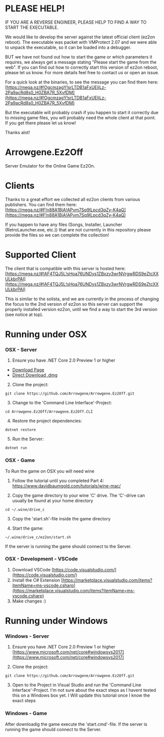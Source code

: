 PLEASE HELP!
===

IF YOU ARE A REVERSE ENGINEER, PLEASE HELP TO FIND A WAY TO START THE EXECUTABLE.  

We would like to develop the server against the latest official client (ez2on reboot).
The executable was packet with VMProtect 2.07 and we were able to unpack the executable,
so it can be loaded into a debugger.  

BUT we have not found out how to start the game or which parameters 
it requires, we always get a message stating "Please start the game from the web".
If you can find out how to correctly start this version of ez2on reboot, please let us know.
For more details feel free to contact us or open an issue.

For a quick look at the binaries, to see the message you can find them here:
[https://mega.nz/#!OgcmzagY!srLTDB1aFxUEIjLz-2Pa9acRd8s0_H0ZBA7R_5XvfDM](https://mega.nz/#!OgcmzagY!srLTDB1aFxUEIjLz-2Pa9acRd8s0_H0ZBA7R_5XvfDM)

But the executable will probably crash if you happen to start it correctly due to missing game files,
you will probably need the whole client at that point. If you get there please let us know!

Thanks alot!


Arrowgene.Ez2Off
===
Server Emulator for the Online Game Ez2On.


Clients
===
Thanks to a great effort we collected all ez2on clients from various publishers.
You can find them here: [https://mega.nz/#F!n88A1BjA!APvm7Sq9ILpcd3qZy-K4aQ](https://mega.nz/#F!n88A1BjA!APvm7Sq9ILpcd3qZy-K4aQ)

If you happen to have any files (Songs, Installer, Launcher (RetroLauncher.exe, etc.)) that are not currently in this repository please provide the files so we can complete the collection!

Supported Client
===
The client that is compatible with this server is hosted here:
[https://mega.nz/#!AF4TQJ5L!sHoa76UNDys1ZBxzy3wrNVrgwRDS9eZtcXXULkbrPAI](https://mega.nz/#!AF4TQJ5L!sHoa76UNDys1ZBxzy3wrNVrgwRDS9eZtcXXULkbrPAI)

This is similar to the solista, and we are currently in the process of changing the focus to the 2nd 
version of ez2on so this server can support the properly installed version ez2on, until we find 
a way to start the 3rd version (see notice at top).

Running under OSX
===

### OSX - Server
1) Ensure you have .NET Core 2.0 Preview 1 or higher
- [Download Page](https://www.microsoft.com/net/core/preview#macos)
- [Direct Download .dmg](https://go.microsoft.com/fwlink/?linkid=848729)

2) Clone the project:
```
git clone https://github.com/Arrowgene/Arrowgene.Ez2Off.git
```

3) Change to the 'Command Line Interface'-Project:
```
cd Arrowgene.Ez2Off/Arrowgene.Ez2Off.CLI
```

4) Restore the project dependencies:
```
dotnet restore
```

5) Run the Server:
```
dotnet run
```

### OSX - Game

To Run the game on OSX you will need wine

1) Follow the tutorial until you completed Part 4:  
https://www.davidbaumgold.com/tutorials/wine-mac/

2) Copy the game directory to your wine 'C' drive.
The 'C'-drive can usually be found at your home directory
```
cd ~/.wine/drive_c
```

3) Copy the 'start.sh'-file inside the game directory

4) Start the game:
```
~/.wine/drive_c/ez2on/start.sh
```

If the server is running the game should connect to the Server.

### OSX - Development - VSCode

1) Download VSCode [https://code.visualstudio.com/](https://code.visualstudio.com/)
2) Install the C# Extension [https://marketplace.visualstudio.com/items?itemName=ms-vscode.csharp](https://marketplace.visualstudio.com/items?itemName=ms-vscode.csharp)
3) Make changes :)


Running under Windows
===

### Windows - Server
1) Ensure you have .NET Core 2.0 Preview 1 or higher  
[https://www.microsoft.com/net/core#windowsvs2017](https://www.microsoft.com/net/core#windowsvs2017)

2) Clone the project:
```
git clone https://github.com/Arrowgene/Arrowgene.Ez2Off.git
```

3) Open to the Project in Visual Studio and run the 'Command Line Interface'-Project.
I'm not sure about the exact steps as I havent tested this on a Windows box yet.
I Will update this tutorial once I know the exact steps

### Windows - Game

After downloadig the game execute the 'start.cmd'-file.
If the server is running the game should connect to the Server.
